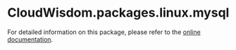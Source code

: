 # CloudWisdom.packages.linux.mysql

For detailed information on this package, please refer to the [online documentation](https://docs.virtana.com/en/mysql.html).
